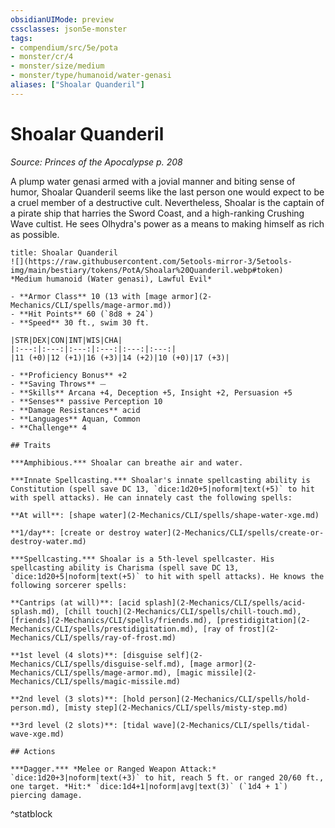 ```yaml
---
obsidianUIMode: preview
cssclasses: json5e-monster
tags:
- compendium/src/5e/pota
- monster/cr/4
- monster/size/medium
- monster/type/humanoid/water-genasi
aliases: ["Shoalar Quanderil"]
---
```

# Shoalar Quanderil
*Source: Princes of the Apocalypse p. 208*  

A plump water genasi armed with a jovial manner and biting sense of humor, Shoalar Quanderil seems like the last person one would expect to be a cruel member of a destructive cult. Nevertheless, Shoalar is the captain of a pirate ship that harries the Sword Coast, and a high-ranking Crushing Wave cultist. He sees Olhydra's power as a means to making himself as rich as possible.

```ad-statblock
title: Shoalar Quanderil
![](https://raw.githubusercontent.com/5etools-mirror-3/5etools-img/main/bestiary/tokens/PotA/Shoalar%20Quanderil.webp#token)
*Medium humanoid (Water genasi), Lawful Evil*

- **Armor Class** 10 (13 with [mage armor](2-Mechanics/CLI/spells/mage-armor.md))
- **Hit Points** 60 (`8d8 + 24`)
- **Speed** 30 ft., swim 30 ft.

|STR|DEX|CON|INT|WIS|CHA|
|:---:|:---:|:---:|:---:|:---:|:---:|
|11 (+0)|12 (+1)|16 (+3)|14 (+2)|10 (+0)|17 (+3)|

- **Proficiency Bonus** +2
- **Saving Throws** ⏤
- **Skills** Arcana +4, Deception +5, Insight +2, Persuasion +5
- **Senses** passive Perception 10
- **Damage Resistances** acid
- **Languages** Aquan, Common
- **Challenge** 4

## Traits

***Amphibious.*** Shoalar can breathe air and water.

***Innate Spellcasting.*** Shoalar's innate spellcasting ability is Constitution (spell save DC 13, `dice:1d20+5|noform|text(+5)` to hit with spell attacks). He can innately cast the following spells:

**At will**: [shape water](2-Mechanics/CLI/spells/shape-water-xge.md)

**1/day**: [create or destroy water](2-Mechanics/CLI/spells/create-or-destroy-water.md)

***Spellcasting.*** Shoalar is a 5th-level spellcaster. His spellcasting ability is Charisma (spell save DC 13, `dice:1d20+5|noform|text(+5)` to hit with spell attacks). He knows the following sorcerer spells:

**Cantrips (at will)**: [acid splash](2-Mechanics/CLI/spells/acid-splash.md), [chill touch](2-Mechanics/CLI/spells/chill-touch.md), [friends](2-Mechanics/CLI/spells/friends.md), [prestidigitation](2-Mechanics/CLI/spells/prestidigitation.md), [ray of frost](2-Mechanics/CLI/spells/ray-of-frost.md)

**1st level (4 slots)**: [disguise self](2-Mechanics/CLI/spells/disguise-self.md), [mage armor](2-Mechanics/CLI/spells/mage-armor.md), [magic missile](2-Mechanics/CLI/spells/magic-missile.md)

**2nd level (3 slots)**: [hold person](2-Mechanics/CLI/spells/hold-person.md), [misty step](2-Mechanics/CLI/spells/misty-step.md)

**3rd level (2 slots)**: [tidal wave](2-Mechanics/CLI/spells/tidal-wave-xge.md)

## Actions

***Dagger.*** *Melee or Ranged Weapon Attack:* `dice:1d20+3|noform|text(+3)` to hit, reach 5 ft. or ranged 20/60 ft., one target. *Hit:* `dice:1d4+1|noform|avg|text(3)` (`1d4 + 1`) piercing damage.
```
^statblock